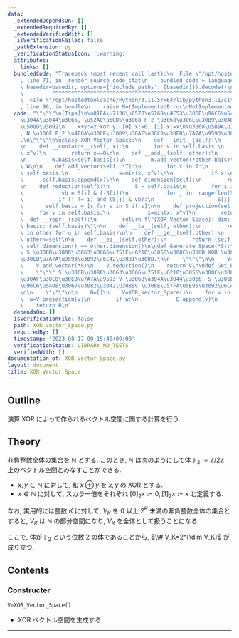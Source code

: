 ```yaml
---
data:
  _extendedDependsOn: []
  _extendedRequiredBy: []
  _extendedVerifiedWith: []
  _isVerificationFailed: false
  _pathExtension: py
  _verificationStatusIcon: ':warning:'
  attributes:
    links: []
  bundledCode: "Traceback (most recent call last):\n  File \"/opt/hostedtoolcache/Python/3.11.5/x64/lib/python3.11/site-packages/onlinejudge_verify/documentation/build.py\"\
    , line 71, in _render_source_code_stat\n    bundled_code = language.bundle(stat.path,\
    \ basedir=basedir, options={'include_paths': [basedir]}).decode()\n          \
    \         ^^^^^^^^^^^^^^^^^^^^^^^^^^^^^^^^^^^^^^^^^^^^^^^^^^^^^^^^^^^^^^^^^^^^^^^^^^^^^^^^^\n\
    \  File \"/opt/hostedtoolcache/Python/3.11.5/x64/lib/python3.11/site-packages/onlinejudge_verify/languages/python.py\"\
    , line 96, in bundle\n    raise NotImplementedError\nNotImplementedError\n"
  code: "\"\"\"\n[Tips]\n\u81EA\u7136\u6570\u5168\u4F53\u306E\u96C6\u5408 N \u306B\
    \u304A\u3044\u3066, \u52A0\u6CD5\u3068 F_2 \u3068\u306E\u30B9\u30AB\u30E9\u30FC\
    \u500D\u3092\n    x+y:=x xor y, [0] x:=0, [1] x:=x\n\u3068\u5B9A\u3081\u308B\u3068\
    , N \u306F F_2 \u4E0A\u306E\u30D9\u30AF\u30C8\u30EB\u7A7A\u9593\u306B\u306A\u308B\
    .\n\"\"\"\n\nclass XOR_Vector_Space:\n    def __init__(self):\n        self.basis=[]\n\
    \n    def __contains__(self, x):\n        for v in self.basis:\n            x=min(x,\
    \ x^v)\n        return x==0\n\n    def __add__(self, other):\n        W=XOR_Vector_Space()\n\
    \n        W.basis=self.basis[:]\n        W.add_vector(*other.bais)\n        return\
    \ W\n\n    def add_vector(self, *T):\n        for x in T:\n            for v in\
    \ self.basis:\n                x=min(x, x^v)\n\n            if x:\n          \
    \      self.basis.append(x)\n\n    def dimension(self):\n        return len(self.basis)\n\
    \n    def reduction(self):\n        S = self.basis\n        for i in range(len(S)):\n\
    \            vb = S[i] & (-S[i])\n            for j in  range(len(S)):\n     \
    \           if (j != i) and (S[j] & vb):\n                    S[j] ^= S[i]\n \
    \       self.basis = [s for s in S if s]\n\n    def projection(self, x):\n   \
    \     for v in self.basis:\n            x=min(x, x^v)\n        return x\n\n  \
    \  def __repr__(self):\n        return f\"[XOR Vector Space]: dim: {self.dimension()},\
    \ basis: {self.basis}\"\n\n    def __le__(self, other):\n        return all(u\
    \ in other for u in self.basis)\n\n    def __ge__(self,other):\n        return\
    \ other<=self\n\n    def __eq__(self,other):\n        return (self <= other) and\
    \ self.dimension() == other.dimension()\n\ndef Generate_Space(*S):\n    \"\"\"\
    \ S \u306B\u3088\u3063\u3066\u751F\u6210\u3055\u308C\u308B XOR \u30D9\u30AF\u30C8\
    \u30EB\u7A7A\u9593\u3092\u6C42\u3081\u308B.\n\n    \"\"\"\n\n    V=XOR_Vector_Space()\n\
    \    V.add_vector(*S)\n    V.reduction()\n    return V\n\ndef Get_Basis(*S):\n\
    \    \"\"\" S \u306B\u3088\u3063\u3066\u751F\u6210\u3055\u308C\u308B XOR \u30D9\
    \u30AF\u30C8\u30EB\u7A7A\u9593 V \u306B\u304A\u3044\u3066, S \u306E\u90E8\u5206\
    \u96C6\u5408\u3067\u3082\u3042\u308BV \u306E\u57FA\u5E95\u3092\u6C42\u3081\u308B\
    \n\n    \"\"\"\n\n    B=[]\n    V=XOR_Vector_Space()\n    for v in S:\n      \
    \  w=V.projection(v)\n        if w:\n            B.append(v)\n            V.basis.append(w)\n\
    \    return B\n"
  dependsOn: []
  isVerificationFile: false
  path: XOR_Vector_Space.py
  requiredBy: []
  timestamp: '2023-08-17 00:15:40+09:00'
  verificationStatus: LIBRARY_NO_TESTS
  verifiedWith: []
documentation_of: XOR_Vector_Space.py
layout: document
title: XOR Vector Space
---
```


## Outline

演算 XOR によって作られるベクトル空間に関する計算を行う.

## Theory

非負整数全体の集合を $\mathbb{N}$ とする. このとき, $\mathbb{N}$ は次のようにして体 $\mathbb{F}_2:=\mathbb{Z}/2\mathbb{Z}$ 上のベクトル空間とみなすことができる.

* $x,y \in \mathbb{N}$ に対して, 和 $x \oplus y$ を $x,y$ の XOR とする.
* $x \in \mathbb{N}$ に対して, スカラー倍をそれぞれ $[0]_2 x:=0, [1]_2x:=x$ と定義する.

なお, 実用的には整数 $K$ に対して, $V_K$ を $0$ 以上 $2^K$ 未満の非負整数全体の集合とすると, $V_K$ は $\mathbb{N}$ の部分空間になり, $V_K$ を全体として扱うことになる.

ここで, 体が $\mathbb{F}_2$ という位数 $2$ の体であることから, $\\# V_K=2^{\dim V_K}$ が成り立つ.

## Contents

### Constructer

```Python
V=XOR_Vector_Space()
```

* XOR ベクトル空間を生成する.

---
